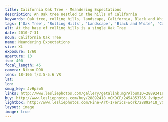 ```yaml
---
title: California Oak Tree - Meandering Expectations
description: An Oak tree nestled in the hills of California
keywords: Oak tree, rolling hills, landscape, California, Black and White
tags: ['Oak Tree', 'Rolling Hills', 'Landscape', 'Black and White', 'California']
alt: At the base of rolling hills is a single Oak Tree
date: 2010-7-31
noun: California Oak Tree
name: Meandering Expectations
size: XL
exposure: 1/60
aperture: 13
iso: 400
focal_length: 45
camera: Nikon D90
lens: 18-105 f/3.5-5.6 VR
lat: 
lon: 
smug_key: JvHpzw5
links: http://www.lesliephotos.com/gallery/getalink.mg?AlbumID=28892418&AlbumKey=vGKDCF&ImageID=2454853765&ImageKey=JvHpzw5&how=forum&Page=1
buy: http://www.lesliephotos.com/buy/28892418_vGKDCF/2454853765_JvHpzw5/
lightbox: http://www.lesliephotos.com/Fine-Art-1/erics-work/28892418_vGKDCF#!i=2454853765&k=JvHpzw5&lb=1&s=A
layout: image
image: true
---
```

